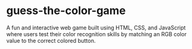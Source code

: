 # guess-the-color-game
A fun and interactive web game built using HTML, CSS, and JavaScript where users test their color recognition skills by matching an RGB color value to the correct colored button.
